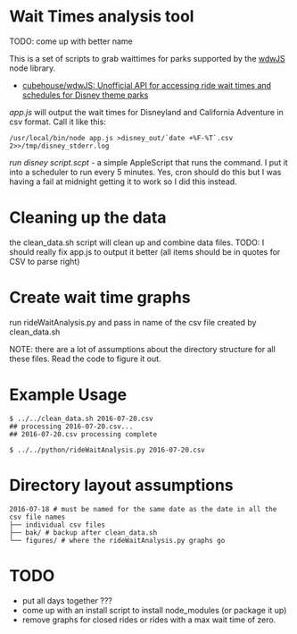 # Wait Times analysis tool

TODO: come up with better name

This is a set of scripts to grab waittimes for parks supported by the [wdwJS](https://github.com/cubehouse/wdwJS) node library.

* [cubehouse/wdwJS: Unofficial API for accessing ride wait times and schedules for Disney theme parks]( https://github.com/cubehouse/wdwJS )

*app.js* will output the wait times for Disneyland and California Adventure in csv format. Call it like this:

```
/usr/local/bin/node app.js >disney_out/`date +%F-%T`.csv 2>>/tmp/disney_stderr.log
``` 

*run disney script.scpt* - a simple AppleScript that runs the command.  I put it into a scheduler to run every 5 minutes.  Yes, cron should do this but I was having a fail at midnight getting it to work so I did this instead. 

# Cleaning up the data 

the clean_data.sh script will clean up and combine data files.
TODO: I should really fix app.js to output it better (all items should be in quotes for CSV to parse right)

# Create wait time graphs

run rideWaitAnalysis.py and pass in name of the csv file created by clean_data.sh

NOTE: there are a lot of assumptions about the directory structure for all these files.  Read the code to figure it out.

# Example Usage

```
$ ../../clean_data.sh 2016-07-20.csv
## processing 2016-07-20.csv...
## 2016-07-20.csv processing complete

$ ../../python/rideWaitAnalysis.py 2016-07-20.csv

```

# Directory layout assumptions

```
2016-07-18 # must be named for the same date as the date in all the csv file names
├── individual csv files
├── bak/ # backup after clean_data.sh
└── figures/ # where the rideWaitAnalysis.py graphs go
```

# TODO

* put all days together ???
* come up with an install script to install node_modules (or package it up)
* remove graphs for closed rides or rides with a max wait time of zero.